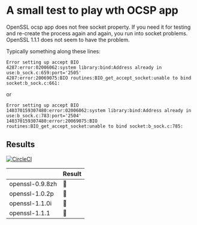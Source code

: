 # A small test to play wth OCSP app

OpenSSL ocsp app does not free socket property. If you need it for testing and
re-create the process again and again, you run into socket problems. OpenSSL 1.1.1 does not
seem to have the problem.

Typically something along these lines:

```
Error setting up accept BIO
4287:error:02006062:system library:bind:Address already in use:b_sock.c:659:port='2505'
4287:error:20069075:BIO routines:BIO_get_accept_socket:unable to bind socket:b_sock.c:661:
```
or
```
Error setting up accept BIO
140370159307480:error:02006062:system library:bind:Address already in use:b_sock.c:783:port='2504'
140370159307480:error:20069075:BIO routines:BIO_get_accept_socket:unable to bind socket:b_sock.c:785:
```

## Results
[![CircleCI](https://circleci.com/gh/Karm/openssl-ocsp-test/tree/master.svg?style=svg)](https://circleci.com/gh/Karm/openssl-ocsp-test/tree/master)

|                 | Result              |
|-----------------|---------------------|
| openssl-0.9.8zh | :red_circle:        |
| openssl-1.0.2p  | :red_circle:        |
| openssl-1.1.0i  | :large_blue_circle: |
| openssl-1.1.1   | :large_blue_circle: |
      